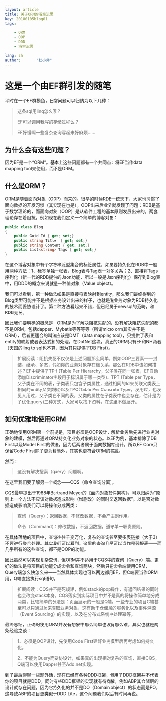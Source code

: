 ```yaml
---
layout: article
title: 关于ORM的浴室沉思
key: 20180105blog01
tags:

    - ORM
    - OOP
    - DDD
    - 浴室沉思

lang: zh
author:       "杜小非"
---
```


# 这是一个由EF群引发的随笔

平时在一个EF群摸鱼，日常问题可以归纳为以下几种：

>这条sql用linq怎么写？
>
>EF可以调用我写的存储过程么？
>
>EF好慢啊一些复杂查询写起来好麻烦……

## 为什么会有这些问题？

因为EF是一个“ORM”。基本上这些问题都有一个共同点：将EF当作data mapping tool来使用，而不是ORM。

## 什么是ORM？

ORM是随着面向对象（OOP）而来的。很早的时候RDB一统天下，大家也习惯了面向数据的开发习惯（其实现在也是）。OOP出来后业界就发现了问题：RDB是基于数学理论的，而面向对象（OOP）是从软件工程的基本原则发展出来的，两套理论存在着阻抗，例如现在我们定义一个简单的博客对象：

```csharp
public class Blog
{
    public Guid Id { get; set;}
    public string Title  { get; set;}
    public string Content { get; set;}
    public List<string> Tags { get; set;}
}
```

在这个博客对象中有个字符串泛型集合的标签属性，如果要持久化在RDB中一般用两种方法：1、标签单独一张表，Blog表与Tag表一对多关系；2、直接将Tags序列化（新一代的RDB提供的Json功能，所以一般是Json序列化）保存到Blog表中，用DDD的概念来说就是一种值对象（Value object）。

我们可以看到，第一种做法如果是直接将表映射到entity，那么我们最终得到的Blog类型可能并不是根据业务设计出来的样子，也就是说业务对象为RDB持久化的技术而妥协设计了。第二种方法看起来不错，但已经属于newsql的范畴，和RDB无关。

因此我们要明确的概念是：ORM是为了解决阻抗失配的，没有解决阻抗失配的都不是ORM，包括dapper、Mybatis等等等等（所谓micro orm其实并不是ORM），后者更适合的叫法应该是DMT（data mapping tool），只提供了表和entity的映射或者表达式树的处理。在DotNet这块，真正的ORM只有EF和NH两者（天国的linq to sql也不算，因为其只提供了DB First）。

>扩展阅读：阻抗失配不仅仅是上述问题那么简单，例如OOP三要素——封装、继承、多态，假如你的业务对象存在继关系，那么在RDB中该如何描述？EF中提供了TPH (Table Per Hierarchy，父子类在同一张表，EF自动添加Discriminator字段用于标识属于哪一类型)、TPT (Table per Type，父子类在不同的表，子类表只包含子类属性，通过相同的Id来关联父类表上相同的entity父类数据)以及TPC(Table Per Concrete Type，没用过，也没见人用过，父子类在不同的表，父类的属性在子类表中也会存在，估计是为了优化query)三种方式，大家可以找下资料，在这里不做展开。

## 如何优雅地使用ORM

正确地使用ORM第一个前提是，项目必须是OOP设计，解析业务后先进行业务对象的建模，然后再通过ORM持久化业务对象的状态。以EF为例，基本排除了DB First以及Model First的做法，因为后两者属于面向数据库设计，所以EF Core只保留Code First除了更为精简外，其实也更符合ORM的实践。

然而：

>这没有解决搜索（query）问题啊。

在这里我们要了解另一个概念——CQS（命令查询分离）。

CQS最早提出于1988年Bertrand Meyer的《面向对象软件架构》，可以归纳为“原则上一个方法不应该对数据造成影响（增删改）的同时又返回数据”。以是否对数据造成影响我们可以将操作分成两类：

>查询（Query）：返回数据，不修改数据，不会产生副作用。
>
>命令（Command）：修改数据，不返回数据，遵守单一职责原则。

在具体落地的项目中，查询往往千变万化，复杂的查询甚至要多表链接（大于3）还要进行聚合处理。其实我们可以看到，这里的查询几乎可以当作是弱报表——而几乎所有的这些查询，都不是OOP的功能。

因此虽然可以实现复杂查询，但ORM并不适用于CQS中的查询（Query）端。更好的做法是将项目的功能分成命令和查询两块，然后只在命令端使用ORM，Query端怎么快怎么来——当然具体实现也可以两边都用EF，但C端要当作ORM用，Q端直接执行sql语句。

>扩展阅读：CQS并不是死规矩，例如stack的pop操作，有返回结果的同时也会改变stack本身。CQS落实到实际项目中并不是真的将操作简单地分成两类，比较简单的分法是：页面展示的一般是Q端。一些专业的项目C端甚至可以只通过Id来获取业务对象，这有助于仓储层的服务化以及事件溯源（Event Sourcing）的实现，以及在分布式系统中处理幂等。

最终总结，正确的使用ORM并没有想象中那么简单也没有那么难，其实也就是两条经验之谈：

>1、必须是OOP设计，先使用Code First建好业务模型后再考虑如何持久化。
>
>2、不能为Query而妥协设计，如果真的出现相对复杂的查询，直接CQS，Q端可以使用Dapper甚至Ado.net实现。

到了最后聊聊一些题外话，现在已经有各种DDD框架，但用了DDD框架并不代表你的项目就是DDD。同时有些DDD框架的实现就有待商榷，例如ABP其仓储层的设计就存在问题，因为它持久化的并不是DO（Domain object）的状态而是PO，这导致ABP的项目更类似于DDD Lite，这个问题我们以后有时间再说。